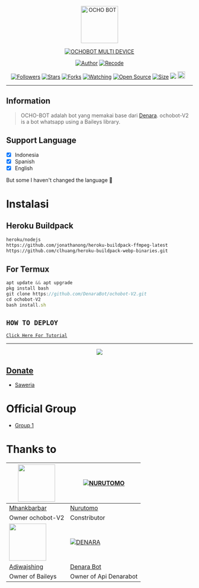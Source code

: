 <p align="center">
<img src="https://github.com/DenaraBot/ochobot-V2/blob/v7.1/image/lol_1.jpg" alt="OCHO BOT" width="100"/>


</p>
<p align="center">
<a href="#"><img title="OCHOBOT MULTI DEVICE" src="https://img.shields.io/badge/OCHOBOT MULTI DEVICE-green?colorA=%23ff0000&colorB=%23017e40&style=for-the-badge"></a>
</p>
<p align="center">
<a href="https://github.com/DenaraBot"><img title="Author" src="https://img.shields.io/badge/Author-Lexxy-red.svg?style=for-the-badge&logo=github"></a>
<a href="https://github.com/DenaraBot/ochobot-V2"><img title="Recode" src="https://img.shields.io/badge/Recode-DenaraBot-red.svg?style=for-the-badge&logo=github"></a>
</p>
<p align="center">
<a href="https://github.com/DenaraBot/followers"><img title="Followers" src="https://img.shields.io/github/followers/DenaraBot?color=red&style=flat-square"></a>
<a href="https://github.com/DenaraBot/stargazers/"><img title="Stars" src="https://img.shields.io/github/stars/DenaraBot?color=blue&style=flat-square"></a>
<a href="https://github.com/DenaraBot/network/members"><img title="Forks" src="https://img.shields.io/github/forks/DenaraBot?color=red&style=flat-square"></a>
<a href="https://github.com/DenaraBot/watchers"><img title="Watching" src="https://img.shields.io/github/watchers/DenaraBot?label=Watchers&color=blue&style=flat-square"></a>
<a href="https://github.com/DenaraBot"><img title="Open Source" src="https://badges.frapsoft.com/os/v2/open-source.svg?v=103"></a>
<a href="https://github.com/DenaraBot"><img title="Size" src="https://img.shields.io/github/repo-size/DenaraBot/ochobot-V2?style=flat-square&color=green"></a>
<a href="https://hits.seeyoufarm.com"><img src="https://hits.seeyoufarm.com/api/count/incr/badge.svg?url=https%3A%2F%2Fgithub.com%2F%2F&count_bg=%2379C83D&title_bg=%23555555&icon=probot.svg&icon_color=%2300FF6D&title=hits&edge_flat=false"/></a>
<a href="https://github.com/DenaraBot/graphs/commit-activity"><img height="20" src="https://img.shields.io/badge/Maintained%3F-yes-green.svg"></a>&nbsp;&nbsp;
</p>


---

## Information
> OCHO-BOT adalah bot yang memakai base dari [Denara](https://github.com/DenaraBot/ochobot-V2). ochobot-V2 is a bot whatsapp using a Baileys library.

## Support Language

- [x] Indonesia
- [x] Spanish
- [x] English

But some I haven't changed the language 🛐

# Instalasi
## Heroku Buildpack
```bash
heroku/nodejs
https://github.com/jonathanong/heroku-buildpack-ffmpeg-latest
https://github.com/clhuang/heroku-buildpack-webp-binaries.git
```


## For Termux
```ts
apt update && apt upgrade
pkg install bash
git clone https://github.com/DenaraBot/ochobot-V2.git
cd ochobot-V2
bash install.sh
```


## ```HOW TO DEPLOY```

[`Click Here For Tutorial`](https://youtu.be/YNrRfF8Rxpg)<br>

----------

<p align="center">
  <a href="https://youtu.be/YNrRfF8Rxpg"><img src="https://h.top4top.io/p_2439nibsh0.jpg" />
</p>

## Donate
- [Saweria](https://saweria.co/denarabot26)

# Official Group
- [Group 1](https://chat.whatsapp.com/BiHY7oEBhQo1CsDeZgQ5dA)

# Thanks to
<a href="https://github.com/MhankBarBar"><img src="https://github.com/MhankBarBar.png?size=100" width="100" height="100"></a> | [![NURUTOMO](https://github.com/Nurutomo.png?size=100)](https://github.com/Nurutomo) 
---|---
[Mhankbarbar](https://github.com/MhankBarBar)  | [Nurutomo](https://github.com/Nurutomo)
Owner ochobot-V2 | Constributor |
<a href="https://github.com/adiwajshing"><img src="https://github.com/adiwajshing.png?size=100" width="100" height="100"></a> | [![DENARA](http://github.com/DenaraBot.png?size=100)](http://github.com/DenaraBot) 
[Adiwajshing](https://github.com/adiwajshing) | [Denara Bot](https://DenaraBot.github.io)
Owner of Baileys | Owner of Api Denarabot |

